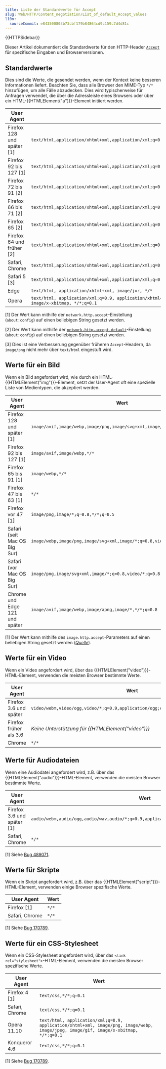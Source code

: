 ```yaml
---
title: Liste der Standardwerte für Accept
slug: Web/HTTP/Content_negotiation/List_of_default_Accept_values
l10n:
  sourceCommit: e843500803b73cbf179b84864cd9c159c7d4d81c
---
```


{{HTTPSidebar}}

Dieser Artikel dokumentiert die Standardwerte für den HTTP-Header [`Accept`](/de/docs/Web/HTTP/Headers/Accept) für spezifische Eingaben und Browserversionen.

## Standardwerte

Dies sind die Werte, die gesendet werden, wenn der Kontext keine besseren Informationen liefert.
Beachten Sie, dass alle Browser den MIME-Typ `*/*` hinzufügen, um alle Fälle abzudecken.
Dies wird typischerweise für Anfragen verwendet, die über die Adressleiste eines Browsers oder über ein HTML-{{HTMLElement("a")}}-Element initiiert werden.

| User Agent                 | Wert                                                                                                                                |
| -------------------------- | ----------------------------------------------------------------------------------------------------------------------------------- |
| Firefox 128 und später [1] | `text/html,application/xhtml+xml,application/xml;q=0.9,image/avif,image/webp,image/png,image/svg+xml,*/*;q=0.8`                     |
| Firefox 92 bis 127 [1]     | `text/html,application/xhtml+xml,application/xml;q=0.9,image/avif,image/webp,*/*;q=0.8`                                             |
| Firefox 72 bis 91 [2]      | `text/html,application/xhtml+xml,application/xml;q=0.9,image/webp,*/*;q=0.8`                                                        |
| Firefox 66 bis 71 [2]      | `text/html,application/xhtml+xml,application/xml;q=0.9,*/*;q=0.8`                                                                   |
| Firefox 65 [2]             | `text/html,application/xhtml+xml,application/xml;q=0.9,image/webp,*/*;q=0.8`                                                        |
| Firefox 64 und früher [2]  | `text/html,application/xhtml+xml,application/xml;q=0.9,*/*;q=0.8`                                                                   |
| Safari, Chrome             | `text/html,application/xhtml+xml,application/xml;q=0.9,image/webp,image/apng,*/*;q=0.8`                                             |
| Safari 5 [3]               | `text/html,application/xhtml+xml,application/xml;q=0.9,*/*;q=0.8`                                                                   |
| Edge                       | `text/html, application/xhtml+xml, image/jxr, */*`                                                                                  |
| Opera                      | `text/html, application/xml;q=0.9, application/xhtml+xml, image/png, image/webp, image/jpeg, image/gif, image/x-xbitmap, */*;q=0.1` |

\[1] Der Wert kann mithilfe der `network.http.accept`-Einstellung (`about:config`) auf einen beliebigen String gesetzt werden.

\[2] Der Wert kann mithilfe der [`network.http.accept.default`](https://kb.mozillazine.org/Network.http.accept.default)-Einstellung (`about:config`) auf einen beliebigen String gesetzt werden.

\[3] Dies ist eine Verbesserung gegenüber früheren `Accept`-Headern, da `image/png` nicht mehr über `text/html` eingestuft wird.

## Werte für ein Bild

Wenn ein Bild angefordert wird, wie durch ein HTML-{{HTMLElement("img")}}-Element, setzt der User-Agent oft eine spezielle Liste von Medientypen, die akzeptiert werden.

| User Agent                     | Wert                                                                       |
| ------------------------------ | -------------------------------------------------------------------------- |
| Firefox 128 und später [1]     | `image/avif,image/webp,image/png,image/svg+xml,image/*;q=0.8,*/*;q=0.5`    |
| Firefox 92 bis 127 [1]         | `image/avif,image/webp,*/*`                                                |
| Firefox 65 bis 91 [1]          | `image/webp,*/*`                                                           |
| Firefox 47 bis 63 [1]          | `*/*`                                                                      |
| Firefox vor 47 [1]             | `image/png,image/*;q=0.8,*/*;q=0.5`                                        |
| Safari (seit Mac OS Big Sur)   | `image/webp,image/png,image/svg+xml,image/*;q=0.8,video/*;q=0.8,*/*;q=0.5` |
| Safari (vor Mac OS Big Sur)    | `image/png,image/svg+xml,image/*;q=0.8,video/*;q=0.8,*/*;q=0.5`            |
| Chrome und Edge 121 und später | `image/avif,image/webp,image/apng,image/*,*/*;q=0.8`                       |

\[1] Der Wert kann mithilfe des `image.http.accept`-Parameters auf einen beliebigen String gesetzt werden (_[Quelle](https://searchfox.org/mozilla-central/search?q=image.http.accept)_).

## Werte für ein Video

Wenn ein Video angefordert wird, über das {{HTMLElement("video")}}-HTML-Element, verwenden die meisten Browser bestimmte Werte.

| User Agent             | Wert                                                                               |
| ---------------------- | ---------------------------------------------------------------------------------- |
| Firefox 3.6 und später | `video/webm,video/ogg,video/*;q=0.9,application/ogg;q=0.7,audio/*;q=0.6,*/*;q=0.5` |
| Firefox früher als 3.6 | _Keine Unterstützung für {{HTMLElement("video")}}_                                 |
| Chrome                 | `*/*`                                                                              |

## Werte für Audiodateien

Wenn eine Audiodatei angefordert wird, z.B. über das {{HTMLElement("audio")}}-HTML-Element, verwenden die meisten Browser bestimmte Werte.

| User Agent                 | Wert                                                                                         |
| -------------------------- | -------------------------------------------------------------------------------------------- |
| Firefox 3.6 und später [1] | `audio/webm,audio/ogg,audio/wav,audio/*;q=0.9,application/ogg;q=0.7,video/*;q=0.6,*/*;q=0.5` |
| Safari, Chrome             | `*/*`                                                                                        |

\[1] Siehe [Bug 489071](https://bugzil.la/489071).

## Werte für Skripte

Wenn ein Skript angefordert wird, z.B. über das {{HTMLElement("script")}}-HTML-Element, verwenden einige Browser spezifische Werte.

| User Agent     | Wert  |
| -------------- | ----- |
| Firefox [1]    | `*/*` |
| Safari, Chrome | `*/*` |

\[1] Siehe [Bug 170789](https://bugzil.la/170789).

## Werte für ein CSS-Stylesheet

Wenn ein CSS-Stylesheet angefordert wird, über das `<link rel="stylesheet">`-HTML-Element, verwenden die meisten Browser spezifische Werte.

| User Agent     | Wert                                                                                                                                |
| -------------- | ----------------------------------------------------------------------------------------------------------------------------------- |
| Firefox 4 [1]  | `text/css,*/*;q=0.1`                                                                                                                |
| Safari, Chrome | `text/css,*/*;q=0.1`                                                                                                                |
| Opera 11.10    | `text/html, application/xml;q=0.9, application/xhtml+xml, image/png, image/webp, image/jpeg, image/gif, image/x-xbitmap, */*;q=0.1` |
| Konqueror 4.6  | `text/css,*/*;q=0.1`                                                                                                                |

\[1] Siehe [Bug 170789](https://bugzil.la/170789).
